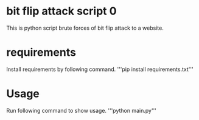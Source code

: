 # bit flip attack script 0
This is python script brute forces of bit flip attack to a website.

# requirements
Install requirements by following command.
'''pip install requirements.txt'''

# Usage
Run following command to show usage.
'''python main.py'''
